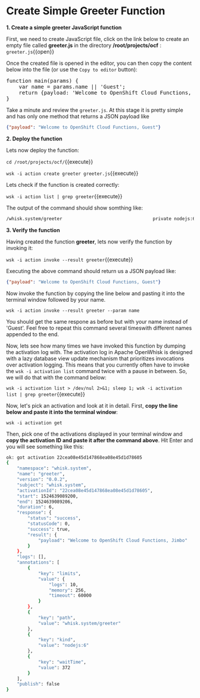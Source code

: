 # Create Simple Greeter Function

**1. Create a simple greeter JavaScript function**

First, we need to create JavaScript file, click on the link below to create an empty file called **greeter.js** in the directory **/root/projects/ocf** : ``greeter.js``{{open}}

Once the created file is opened in the editor, you can then copy the content below into the file (or use the `Copy to editor` button):

<pre class="file" data-filename="/root/projects/ocf/greeter.js" data-target="replace">
function main(params) {
    var name = params.name || 'Guest';
    return {payload: 'Welcome to OpenShift Cloud Functions, ' + name};
}
</pre>
Take a minute and review the `greeter.js`. At this stage it is pretty simple and has only one method that returns a JSON payload like 
```json
{"payload": "Welcome to OpenShift Cloud Functions, Guest"}
```

**2. Deploy the function**

Lets now deploy the function:

``cd /root/projects/ocf/``{{execute}}

``wsk -i action create greeter greeter.js``{{execute}}

Lets check if the function is created correctly:

``wsk -i action list | grep greeter``{{execute}}

The output of the command should show somthing like:

```sh
/whisk.system/greeter                                  private nodejs:6
```

**3. Verify the function**

Having created the function **greeter**, lets now verify the function by invoking it:

``wsk -i action invoke --result greeter``{{execute}}

Executing the above command should return us a JSON payload like:

```json
{"payload": "Welcome to OpenShift Cloud Functions, Guest"}
```
Now invoke the function by copying the line below and pasting it into the terminal window followed by your name.

``wsk -i action invoke --result greeter --param name ``

You should get the same respone as before but with your name instead of 'Guest'.  Feel free to repeat this command
several timeswith different names appended to the end.  

Now, lets see how many times we have invoked this function by dumping the activation log with.  The activation log in 
Apache OpenWhisk is designed with a lazy database view update mechanism that prioritizes invocations over activation
logging.  This means that you currently often have to invoke the ``wsk -i activation list`` command twice with a
pause in between.  So, we will do that with the command below:

``wsk -i activation list > /dev/nul 2>&1; sleep 1; wsk -i activation list | grep greeter``{{execute}}

Now, let's pick an activation and look at it in detail.  First, **copy the line below and paste it into the terminal
window**:

``wsk -i activation get ``

Then, pick one of the activations displayed in your terminal window and **copy the activation ID and paste it after the
command above**.  Hit Enter and you will see something like this:

```sh
ok: got activation 22cea08e45d147868ea08e45d1d78605
{
    "namespace": "whisk.system",
    "name": "greeter",
    "version": "0.0.2",
    "subject": "whisk.system",
    "activationId": "22cea08e45d147868ea08e45d1d78605",
    "start": 1524639089200,
    "end": 1524639089206,
    "duration": 6,
    "response": {
        "status": "success",
        "statusCode": 0,
        "success": true,
        "result": {
            "payload": "Welcome to OpenShift Cloud Functions, Jimbo"
        }
    },
    "logs": [],
    "annotations": [
        {
            "key": "limits",
            "value": {
                "logs": 10,
                "memory": 256,
                "timeout": 60000
            }
        },
        {
            "key": "path",
            "value": "whisk.system/greeter"
        },
        {
            "key": "kind",
            "value": "nodejs:6"
        },
        {
            "key": "waitTime",
            "value": 372
        }
    ],
    "publish": false
}
```
